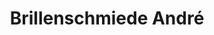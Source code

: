 ---
title: "Brillenschmiede André"
url: /offenbach-am-main/brillenschmiede-andre/
shop: Sanitätshaus
---
